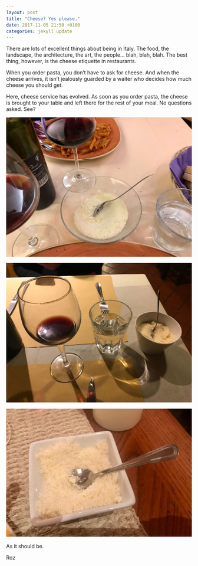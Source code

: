 ```yaml
---
layout: post
title: "Cheese? Yes please."
date: 2017-11-05 21:50 +0100
categories: jekyll update
---
```


There are lots of excellent things about being in Italy. The food, the landscape, the architecture, the art, the people... blah, blah, blah. The best thing, however, is the cheese etiquette in restaurants. 

When you order pasta, you don’t have to ask for cheese. And when the cheese arrives, it isn’t jealously guarded by a waiter who decides how much cheese you should get. 

Here, cheese service has evolved. As soon as you order pasta, the cheese is brought to your table and left there for the rest of your meal. No questions asked. See? 

![A bowl of parmesan on our dinner table between two glasses of wine](https://github.com/tombye/trexit/raw/gh-pages/assets/images/dinnertime-parmesan-1.jpg)

![A bowl of parmesan on our dinner table alongside glasses of wine and water](https://github.com/tombye/trexit/raw/gh-pages/assets/images/dinnertime-parmesan-2.jpg)

![A bowl of parmesan on our dinner table](https://github.com/tombye/trexit/raw/gh-pages/assets/images/dinnertime-parmesan-solo.jpg)

As it should be.

Roz
